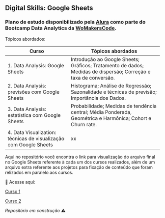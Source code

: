 ## Digital Skills: Google Sheets

### Plano de estudo disponibilizado pela [Alura](https://www.alura.com.br/) como parte do Bootcamp Data Analytics da [WoMakersCode](https://womakerscode.org/).

Tópicos abordados:

| Curso | Tópicos abordados |
| ----------- | ----------- |
| 1. Data Analysis: Google Sheets | Introdução ao Google Sheets; Gráficos; Tratamento de dados; Medidas de dispersão; Correção e taxa de conversão. |
| 2. Data Analysis: previsões com Google Sheets | Histograma; Análise de Regressão; Sazonalidade e técnicas de previsão; Importância dos Dados. |
| 3. Data Analysis: estatística com Google Sheets | Probabilidade; Medidas de tendência central; Média Ponderada, Geométrica e Harmônica; Cohort e Churn rate. |
| 4. Data Visualization: técnicas de visualização com Google Sheets | xx        |

Aqui no repositório você encontra o link para visualização do arquivo final no Google Sheets referente à cada um dos cursos realizados, além de um arquivo extra referente aos projetos para fixação de conteúdo que foram relizados em paralelo aos cursos.

🧐 Acesse aqui:

[Curso 1](https://docs.google.com/spreadsheets/d/1kxnBq3D9ctZFrrl_P0E3KyuUOG_pm-nCsIRPBefWkSg/edit?usp=sharing)

[Curso 2](https://docs.google.com/spreadsheets/d/1Kcpb4OgOwL6lLoSBnklRfYKgV75oUutUE-alodkmbP8/edit?usp=sharing)

*Repositório em construção* ⚠ 

